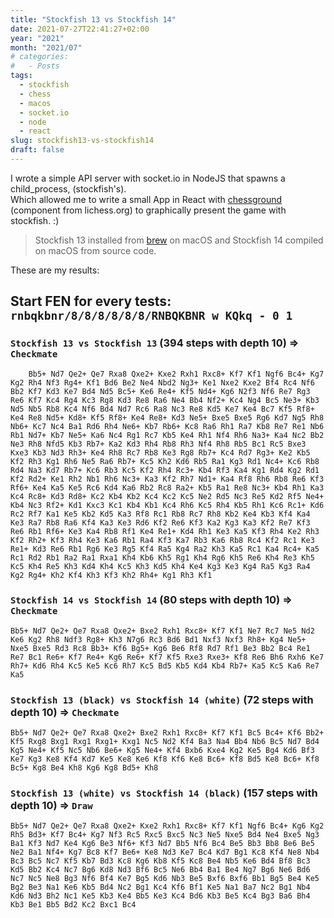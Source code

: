 ```yaml
---
title: "Stockfish 13 vs Stockfish 14"
date: 2021-07-27T22:41:27+02:00
year: "2021"
month: "2021/07"
# categories:
#   - Posts
tags:
  - stockfish
  - chess
  - macos
  - socket.io
  - node
  - react
slug: stockfish13-vs-stockfish14
draft: false
---
```


I wrote a simple API server with socket.io in NodeJS that spawns a child_process, (stockfish's).  
Which allowed me to write a small App in React with [chessground](https://www.npmjs.com/package/chessground) (component from lichess.org) to graphically present the game with stockfish. :)

> Stockfish 13 installed from [brew](https://brew.sh/) on macOS and Stockfish 14 compiled on macOS from source code.

These are my results:

## Start FEN for every tests: `rnbqkbnr/8/8/8/8/8/8/RNBQKBNR w KQkq - 0 1`

### `Stockfish 13 vs Stockfish 13` (394 steps with depth 10) => `Checkmate`

```
    Bb5+ Nd7 Qe2+ Qe7 Rxa8 Qxe2+ Kxe2 Rxh1 Rxc8+ Kf7 Kf1 Ngf6 Bc4+ Kg7 Kg2 Rh4 Nf3 Rg4+ Kf1 Bd6 Be2 Ne4 Nbd2 Ng3+ Ke1 Nxe2 Kxe2 Bf4 Rc4 Nf6 Bb2 Kf7 Kd3 Ke7 Bd4 Nd5 Bc5+ Ke6 Re4+ Kf5 Nd4+ Kg6 N2f3 Nf6 Re7 Rg3 Re6 Kf7 Kc4 Rg4 Kc3 Rg8 Kd3 Re8 Ra6 Ne4 Bb4 Nf2+ Kc4 Ng4 Bc5 Ne3+ Kb3 Nd5 Nb5 Rb8 Kc4 Nf6 Bd4 Nd7 Rc6 Ra8 Nc3 Re8 Kd5 Ke7 Ke4 Bc7 Kf5 Rf8+ Ke4 Re8 Nd5+ Kd8+ Kf5 Rf8+ Ke4 Re8+ Kd3 Ne5+ Bxe5 Bxe5 Rg6 Kd7 Ng5 Rh8 Nb6+ Kc7 Nc4 Ba1 Rd6 Rh4 Ne6+ Kb7 Rb6+ Kc8 Ra6 Rh1 Ra7 Kb8 Re7 Re1 Nb6 Rb1 Nd7+ Kb7 Ne5+ Ka6 Nc4 Rg1 Rc7 Kb5 Ke4 Rh1 Nf4 Rh6 Na3+ Ka4 Nc2 Bb2 Ne3 Rh8 Nfd5 Kb3 Rb7+ Ka2 Kd3 Rh4 Rb8 Rh3 Nf4 Rh8 Rb5 Bc1 Rc5 Bxe3 Kxe3 Kb3 Nd3 Rh3+ Ke4 Rh8 Rc7 Rb8 Ke3 Rg8 Rb7+ Kc4 Rd7 Rg3+ Ke2 Kb5 Kf2 Rh3 Kg1 Rh6 Ne5 Ra6 Rb7+ Kc5 Kh2 Kd6 Rb5 Ra1 Kg3 Rd1 Nc4+ Kc6 Rb8 Rd4 Na3 Kd7 Rb7+ Kc6 Rb3 Kc5 Kf2 Rh4 Rc3+ Kb4 Rf3 Ka4 Kg1 Rd4 Kg2 Rd1 Kf2 Rd2+ Ke1 Rh2 Nb1 Rh6 Nc3+ Ka3 Kf2 Rh7 Nd1+ Ka4 Rf8 Rh6 Rb8 Re6 Kf3 Rf6+ Ke4 Ka5 Ke5 Rc6 Kd4 Ka6 Rb2 Rc8 Ra2+ Kb5 Ra1 Re8 Nc3+ Kb4 Rh1 Ka3 Kc4 Rc8+ Kd3 Rd8+ Kc2 Kb4 Kb2 Kc4 Kc2 Kc5 Ne2 Rd5 Nc3 Re5 Kd2 Rf5 Ne4+ Kb4 Nc3 Rf2+ Kd1 Kxc3 Kc1 Kb4 Kb1 Kc4 Rh6 Kc5 Rh4 Kb5 Rh1 Kc6 Rc1+ Kd6 Rc2 Rf7 Ka1 Ke5 Kb2 Kd5 Ka3 Rf8 Rc1 Rb8 Rc7 Rh8 Kb2 Ke4 Kb3 Kf4 Ka4 Ke3 Ra7 Rb8 Ra6 Kf4 Ka3 Ke3 Rd6 Kf2 Re6 Kf3 Ka2 Kg3 Ka3 Kf2 Re7 Kf3 Re6 Rb1 Rf6+ Ke3 Ka4 Rb8 Rf1 Ke4 Re1+ Kd4 Rh1 Ke3 Ka5 Kf3 Rh4 Ke2 Rh3 Kf2 Rh2+ Kf3 Rh4 Ke3 Ka6 Rb1 Ra4 Kf3 Ka7 Rb3 Ka6 Rb8 Rc4 Kf2 Rc1 Ke3 Re1+ Kd3 Re6 Rb1 Rg6 Ke3 Rg5 Kf4 Ra5 Kg4 Ra2 Kh3 Ka5 Rc1 Ka4 Rc4+ Ka5 Rc1 Rd2 Rb1 Ra2 Ra1 Rxa1 Kh4 Kb6 Kh5 Rg1 Kh4 Rg6 Kh5 Re6 Kh4 Re3 Kh5 Kc5 Kh4 Re5 Kh3 Kd4 Kh4 Kc5 Kh3 Kd5 Kh4 Ke4 Kg3 Ke3 Kg4 Ra5 Kg3 Ra4 Kg2 Rg4+ Kh2 Kf4 Kh3 Kf3 Kh2 Rh4+ Kg1 Rh3 Kf1
```

### `Stockfish 14 vs Stockfish 14` (80 steps with depth 10) => `Checkmate`

```
Bb5+ Nd7 Qe2+ Qe7 Rxa8 Qxe2+ Bxe2 Rxh1 Rxc8+ Kf7 Kf1 Ne7 Rc7 Ne5 Nd2 Ke6 Kg2 Rh8 Ndf3 Rg8+ Kh3 N7g6 Rc3 Bd6 Bd1 Nxf3 Nxf3 Rh8+ Kg4 Ne5+ Nxe5 Bxe5 Rd3 Rc8 Bb3+ Kf6 Bg5+ Kg6 Be6 Rf8 Rd7 Rf1 Be3 Bb2 Bc4 Re1 Re7 Bc1 Re6+ Kf7 Re4+ Kg6 Re6+ Kf7 Kf5 Rxe3 Rxe3+ Kf8 Re6 Bh6 Rxh6 Ke7 Rh7+ Kd6 Rh4 Kc5 Ke5 Kc6 Rh7 Kc5 Bd5 Kb5 Kd4 Kb4 Rb7+ Ka5 Kc5 Ka6 Re7 Ka5
```

### `Stockfish 13 (black) vs Stockfish 14 (white)` (72 steps with depth 10) => `Checkmate`

```
Bb5+ Nd7 Qe2+ Qe7 Rxa8 Qxe2+ Bxe2 Rxh1 Rxc8+ Kf7 Kf1 Bc5 Bc4+ Kf6 Bb2+ Kf5 Rxg8 Bxg1 Rxg1 Rxg1+ Kxg1 Nc5 Nd2 Kf4 Ba3 Na4 Bb4 Nb6 Bc5 Nd7 Bd4 Kg5 Ne4+ Kf5 Nc5 Nb6 Be6+ Kg5 Ne4+ Kf4 Bxb6 Kxe4 Kg2 Ke5 Bg4 Kd6 Bf3 Ke7 Kg3 Ke8 Kf4 Kd7 Ke5 Ke8 Ke6 Kf8 Kf6 Ke8 Bc6+ Kf8 Bd5 Ke8 Bc6+ Kf8 Bc5+ Kg8 Be4 Kh8 Kg6 Kg8 Bd5+ Kh8
```

### `Stockfish 13 (white) vs Stockfish 14 (black)` (157 steps with depth 10) => `Draw`

```
Bb5+ Nd7 Qe2+ Qe7 Rxa8 Qxe2+ Kxe2 Rxh1 Rxc8+ Kf7 Kf1 Ngf6 Bc4+ Kg6 Kg2 Rh5 Bd3+ Kf7 Bc4+ Kg7 Nf3 Rc5 Rxc5 Bxc5 Nc3 Ne5 Nxe5 Bd4 Ne4 Bxe5 Ng3 Ba1 Kf3 Nd7 Ke4 Kg6 Be3 Nf6+ Kf3 Nd7 Bb5 Nf6 Bc4 Be5 Bb3 Bb8 Be6 Be5 Ne2 Ba1 Nf4+ Kg7 Bc8 Kf7 Be6+ Ke8 Nd3 Ke7 Bc4 Kd7 Bg1 Kc8 Kf4 Ne8 Nb4 Bc3 Bc5 Nc7 Kf5 Kb7 Bd3 Kc8 Kg6 Kb8 Kf5 Kc8 Be4 Nb5 Ke6 Bd4 Bf8 Bc3 Kd5 Bb2 Kc4 Nc7 Bg6 Kd8 Nd3 Bf6 Bc5 Ne6 Bb4 Ba1 Be4 Ng7 Bg6 Ne6 Bd6 Nc7 Nc5 Ne8 Bg3 Nf6 Bf4 Ke7 Bg5 Kd6 Nb3 Be5 Bxf6 Bxf6 Bb1 Bg5 Be4 Ke5 Bg2 Be3 Na1 Ke6 Kb5 Bd4 Nc2 Bg1 Kc4 Kf6 Bf1 Ke5 Na1 Ba7 Nc2 Bg1 Nb4 Kd6 Nd3 Bh2 Nc1 Ke5 Kb3 Ke4 Bb5 Ke3 Kc4 Bd6 Kb3 Be5 Kc4 Bg3 Ba6 Bh4 Kb3 Be1 Bb5 Bd2 Kc2 Bxc1 Bc4
```
